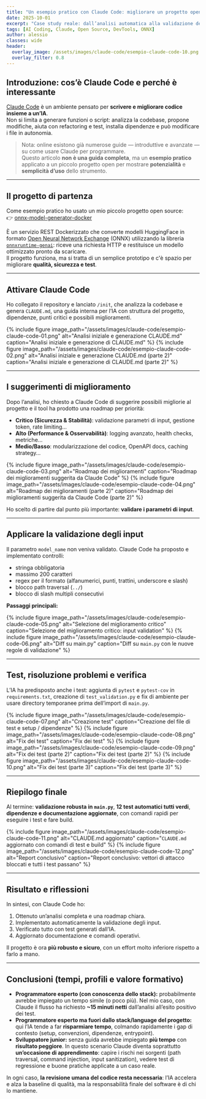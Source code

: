 ```yaml
---
title: "Un esempio pratico con Claude Code: migliorare un progetto open source"
date: 2025-10-01
excerpt: "Case study reale: dall’analisi automatica alla validazione degli input, con test e documentazione aggiornati, su un piccolo progetto open source."
tags: [AI Coding, Claude, Open Source, DevTools, ONNX]
author: alessio
classes: wide
header:
  overlay_image: /assets/images/claude-code/esempio-claude-code-10.png
  overlay_filter: 0.8
---
```


## Introduzione: cos’è Claude Code e perché è interessante
[Claude Code](https://www.claude.com/product/claude-code) è un ambiente pensato per **scrivere e migliorare codice insieme a un’IA**.  
Non si limita a generare funzioni o script: analizza la codebase, propone modifiche, aiuta con refactoring e test, installa dipendenze e può modificare i file in autonomia.

> Nota: online esistono già numerose guide — introduttive e avanzate — su come usare Claude per programmare.  
> Questo articolo **non è una guida completa**, ma un **esempio pratico** applicato a un piccolo progetto open per mostrare **potenzialità** e **semplicità d’uso** dello strumento.

---

## Il progetto di partenza
Come esempio pratico ho usato un mio piccolo progetto open source:  
👉 [onnx-model-generator-docker](https://github.com/asoldano/onnx-model-generator-docker)

È un servizio REST Dockerizzato che converte modelli HuggingFace in formato [Open Neural Network Exchange](https://onnx.ai/) (ONNX) utilizzando la libreria [`onnxruntime-genai`](https://github.com/microsoft/onnxruntime-genai): riceve una richiesta HTTP e restituisce un modello ottimizzato pronto da scaricare.  
Il progetto funziona, ma si tratta di un semplice prototipo e c'è spazio per migliorare **qualità, sicurezza e test**.

---

## Attivare Claude Code
Ho collegato il repository e lanciato `/init`, che analizza la codebase e genera `CLAUDE.md`, una guida interna per l’IA con struttura del progetto, dipendenze, punti critici e possibili miglioramenti.

{% include figure image_path="/assets/images/claude-code/esempio-claude-code-01.png" alt="Analisi iniziale e generazione CLAUDE.md" caption="Analisi iniziale e generazione di CLAUDE.md" %}
{% include figure image_path="/assets/images/claude-code/esempio-claude-code-02.png" alt="Analisi iniziale e generazione CLAUDE.md (parte 2)" caption="Analisi iniziale e generazione di CLAUDE.md (parte 2)" %}

---

## I suggerimenti di miglioramento
Dopo l’analisi, ho chiesto a Claude Code di suggerire possibili migliorie al progetto e il tool ha prodotto una roadmap per priorità:  
- **Critico (Sicurezza & Stabilità)**: validazione parametri di input, gestione token, rate limiting…  
- **Alto (Performance & Osservabilità)**: logging avanzato, health checks, metriche…  
- **Medio/Basso**: modularizzazione del codice, OpenAPI docs, caching strategy…

{% include figure image_path="/assets/images/claude-code/esempio-claude-code-03.png" alt="Roadmap dei miglioramenti" caption="Roadmap dei miglioramenti suggerita da Claude Code" %}
{% include figure image_path="/assets/images/claude-code/esempio-claude-code-04.png" alt="Roadmap dei miglioramenti (parte 2)" caption="Roadmap dei miglioramenti suggerita da Claude Code (parte 2)" %}

Ho scelto di partire dal punto più importante: **validare i parametri di input**.

---

## Applicare la validazione degli input
Il parametro `model_name` non veniva validato. Claude Code ha proposto e implementato controlli:

- stringa obbligatoria  
- massimo 200 caratteri  
- regex per il formato (alfanumerici, punti, trattini, underscore e slash)  
- blocco path traversal (`../`)  
- blocco di slash multipli consecutivi

**Passaggi principali:**

{% include figure image_path="/assets/images/claude-code/esempio-claude-code-05.png" alt="Selezione del miglioramento critico" caption="Selezione del miglioramento critico: input validation" %}
{% include figure image_path="/assets/images/claude-code/esempio-claude-code-06.png" alt="Diff su main.py" caption="Diff su `main.py` con le nuove regole di validazione" %}

---

## Test, risoluzione problemi e verifica
L’IA ha predisposto anche i test: aggiunta di `pytest` e `pytest-cov` in `requirements.txt`, creazione di `test_validation.py` e fix di ambiente per usare directory temporanee prima dell’import di `main.py`.

{% include figure image_path="/assets/images/claude-code/esempio-claude-code-07.png" alt="Creazione test" caption="Creazione del file di test e setup / dipendenze" %}
{% include figure image_path="/assets/images/claude-code/esempio-claude-code-08.png" alt="Fix dei test" caption="Fix dei test" %}
{% include figure image_path="/assets/images/claude-code/esempio-claude-code-09.png" alt="Fix dei test (parte 2)" caption="Fix dei test (parte 2)" %}
{% include figure image_path="/assets/images/claude-code/esempio-claude-code-10.png" alt="Fix dei test (parte 3)" caption="Fix dei test (parte 3)" %}

---

## Riepilogo finale
Al termine: **validazione robusta in `main.py`**, **12 test automatici tutti verdi**, **dipendenze e documentazione aggiornate**, con comandi rapidi per eseguire i test e fare build.

{% include figure image_path="/assets/images/claude-code/esempio-claude-code-11.png" alt="CLAUDE.md aggiornato" caption="`CLAUDE.md` aggiornato con comandi di test e build" %}
{% include figure image_path="/assets/images/claude-code/esempio-claude-code-12.png" alt="Report conclusivo" caption="Report conclusivo: vettori di attacco bloccati e tutti i test passano" %}

---

## Risultato e riflessioni
In sintesi, con Claude Code ho:
1. Ottenuto un’analisi completa e una roadmap chiara.  
2. Implementato automaticamente la validazione degli input.  
3. Verificato tutto con test generati dall’IA.  
4. Aggiornato documentazione e comandi operativi.

Il progetto è ora **più robusto e sicuro**, con un effort molto inferiore rispetto a farlo a mano.

---

## Conclusioni (tempi, profili e valore formativo)
- **Programmatore esperto (con conoscenza dello stack):** probabilmente avrebbe impiegato un tempo simile (o poco più). Nel mio caso, con Claude il flusso ha richiesto **~15 minuti netti** dall’analisi all’esito positivo dei test.  
- **Programmatore esperto ma fuori dallo stack/language del progetto:** qui l’IA tende a far **risparmiare tempo**, colmando rapidamente i gap di contesto (setup, convenzioni, dipendenze, entrypoint).  
- **Sviluppatore junior:** senza guida avrebbe impiegato **più tempo** con **risultato peggiore**. In questo scenario Claude diventa soprattutto **un’occasione di apprendimento**: capire i rischi nei sorgenti (path traversal, command injection, input sanitization), vedere test di regressione e buone pratiche applicate a un caso reale.

In ogni caso, **la revisione umana del codice resta necessaria**: l’IA accelera e alza la baseline di qualità, ma la responsabilità finale del software è di chi lo mantiene.

